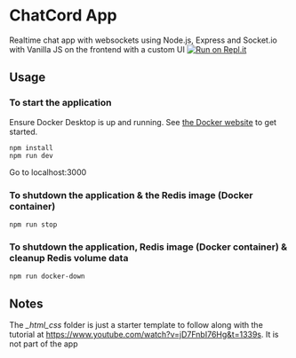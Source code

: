 # ChatCord App
Realtime chat app with websockets using Node.js, Express and Socket.io with Vanilla JS on the frontend with a custom UI
[![Run on Repl.it](https://repl.it/badge/github/bradtraversy/chatcord)](https://repl.it/github/bradtraversy/chatcord)
## Usage

### To start the application

Ensure Docker Desktop is up and running. 
See [the Docker website](https://www.docker.com/products/docker-desktop/) to get started.

```
npm install
npm run dev
```
Go to localhost:3000

### To shutdown the application & the Redis image (Docker container)

```
npm run stop
```

### To shutdown the application, Redis image (Docker container) & cleanup Redis volume data

```
npm run docker-down
```

## Notes
The *_html_css* folder is just a starter template to follow along with the tutorial at https://www.youtube.com/watch?v=jD7FnbI76Hg&t=1339s. It is not part of the app
